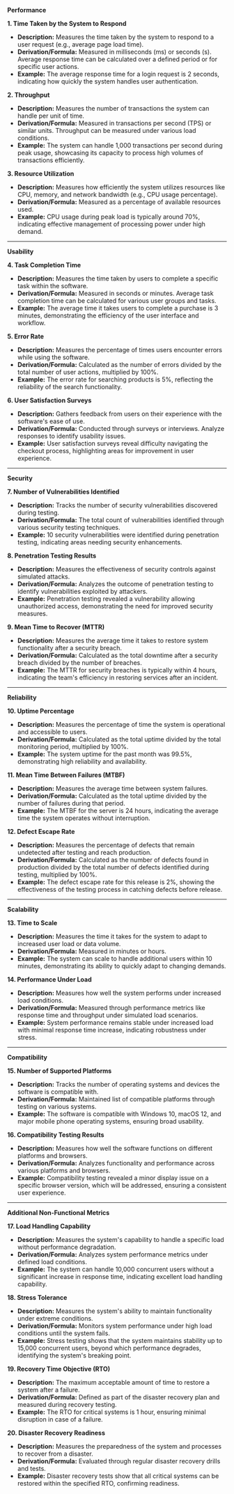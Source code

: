 

**Performance**

**1. Time Taken by the System to Respond**
- **Description:** Measures the time taken by the system to respond to a user request (e.g., average page load time).
- **Derivation/Formula:** Measured in milliseconds (ms) or seconds (s). Average response time can be calculated over a defined period or for specific user actions.
- **Example:** The average response time for a login request is 2 seconds, indicating how quickly the system handles user authentication.

**2. Throughput**
- **Description:** Measures the number of transactions the system can handle per unit of time.
- **Derivation/Formula:** Measured in transactions per second (TPS) or similar units. Throughput can be measured under various load conditions.
- **Example:** The system can handle 1,000 transactions per second during peak usage, showcasing its capacity to process high volumes of transactions efficiently.

**3. Resource Utilization**
- **Description:** Measures how efficiently the system utilizes resources like CPU, memory, and network bandwidth (e.g., CPU usage percentage).
- **Derivation/Formula:** Measured as a percentage of available resources used.
- **Example:** CPU usage during peak load is typically around 70%, indicating effective management of processing power under high demand.

---

**Usability**

**4. Task Completion Time**
- **Description:** Measures the time taken by users to complete a specific task within the software.
- **Derivation/Formula:** Measured in seconds or minutes. Average task completion time can be calculated for various user groups and tasks.
- **Example:** The average time it takes users to complete a purchase is 3 minutes, demonstrating the efficiency of the user interface and workflow.

**5. Error Rate**
- **Description:** Measures the percentage of times users encounter errors while using the software.
- **Derivation/Formula:** Calculated as the number of errors divided by the total number of user actions, multiplied by 100%.
- **Example:** The error rate for searching products is 5%, reflecting the reliability of the search functionality.

**6. User Satisfaction Surveys**
- **Description:** Gathers feedback from users on their experience with the software's ease of use.
- **Derivation/Formula:** Conducted through surveys or interviews. Analyze responses to identify usability issues.
- **Example:** User satisfaction surveys reveal difficulty navigating the checkout process, highlighting areas for improvement in user experience.

---

**Security**

**7. Number of Vulnerabilities Identified**
- **Description:** Tracks the number of security vulnerabilities discovered during testing.
- **Derivation/Formula:** The total count of vulnerabilities identified through various security testing techniques.
- **Example:** 10 security vulnerabilities were identified during penetration testing, indicating areas needing security enhancements.

**8. Penetration Testing Results**
- **Description:** Measures the effectiveness of security controls against simulated attacks.
- **Derivation/Formula:** Analyzes the outcome of penetration testing to identify vulnerabilities exploited by attackers.
- **Example:** Penetration testing revealed a vulnerability allowing unauthorized access, demonstrating the need for improved security measures.

**9. Mean Time to Recover (MTTR)**
- **Description:** Measures the average time it takes to restore system functionality after a security breach.
- **Derivation/Formula:** Calculated as the total downtime after a security breach divided by the number of breaches.
- **Example:** The MTTR for security breaches is typically within 4 hours, indicating the team's efficiency in restoring services after an incident.

---

**Reliability**

**10. Uptime Percentage**
- **Description:** Measures the percentage of time the system is operational and accessible to users.
- **Derivation/Formula:** Calculated as the total uptime divided by the total monitoring period, multiplied by 100%.
- **Example:** The system uptime for the past month was 99.5%, demonstrating high reliability and availability.

**11. Mean Time Between Failures (MTBF)**
- **Description:** Measures the average time between system failures.
- **Derivation/Formula:** Calculated as the total uptime divided by the number of failures during that period.
- **Example:** The MTBF for the server is 24 hours, indicating the average time the system operates without interruption.

**12. Defect Escape Rate**
- **Description:** Measures the percentage of defects that remain undetected after testing and reach production.
- **Derivation/Formula:** Calculated as the number of defects found in production divided by the total number of defects identified during testing, multiplied by 100%.
- **Example:** The defect escape rate for this release is 2%, showing the effectiveness of the testing process in catching defects before release.

---

**Scalability**

**13. Time to Scale**
- **Description:** Measures the time it takes for the system to adapt to increased user load or data volume.
- **Derivation/Formula:** Measured in minutes or hours.
- **Example:** The system can scale to handle additional users within 10 minutes, demonstrating its ability to quickly adapt to changing demands.

**14. Performance Under Load**
- **Description:** Measures how well the system performs under increased load conditions.
- **Derivation/Formula:** Measured through performance metrics like response time and throughput under simulated load scenarios.
- **Example:** System performance remains stable under increased load with minimal response time increase, indicating robustness under stress.

---

**Compatibility**

**15. Number of Supported Platforms**
- **Description:** Tracks the number of operating systems and devices the software is compatible with.
- **Derivation/Formula:** Maintained list of compatible platforms through testing on various systems.
- **Example:** The software is compatible with Windows 10, macOS 12, and major mobile phone operating systems, ensuring broad usability.

**16. Compatibility Testing Results**
- **Description:** Measures how well the software functions on different platforms and browsers.
- **Derivation/Formula:** Analyzes functionality and performance across various platforms and browsers.
- **Example:** Compatibility testing revealed a minor display issue on a specific browser version, which will be addressed, ensuring a consistent user experience.

---

**Additional Non-Functional Metrics**

**17. Load Handling Capability**
- **Description:** Measures the system's capability to handle a specific load without performance degradation.
- **Derivation/Formula:** Analyzes system performance metrics under defined load conditions.
- **Example:** The system can handle 10,000 concurrent users without a significant increase in response time, indicating excellent load handling capability.

**18. Stress Tolerance**
- **Description:** Measures the system's ability to maintain functionality under extreme conditions.
- **Derivation/Formula:** Monitors system performance under high load conditions until the system fails.
- **Example:** Stress testing shows that the system maintains stability up to 15,000 concurrent users, beyond which performance degrades, identifying the system's breaking point.

**19. Recovery Time Objective (RTO)**
- **Description:** The maximum acceptable amount of time to restore a system after a failure.
- **Derivation/Formula:** Defined as part of the disaster recovery plan and measured during recovery testing.
- **Example:** The RTO for critical systems is 1 hour, ensuring minimal disruption in case of a failure.

**20. Disaster Recovery Readiness**
- **Description:** Measures the preparedness of the system and processes to recover from a disaster.
- **Derivation/Formula:** Evaluated through regular disaster recovery drills and tests.
- **Example:** Disaster recovery tests show that all critical systems can be restored within the specified RTO, confirming readiness.

